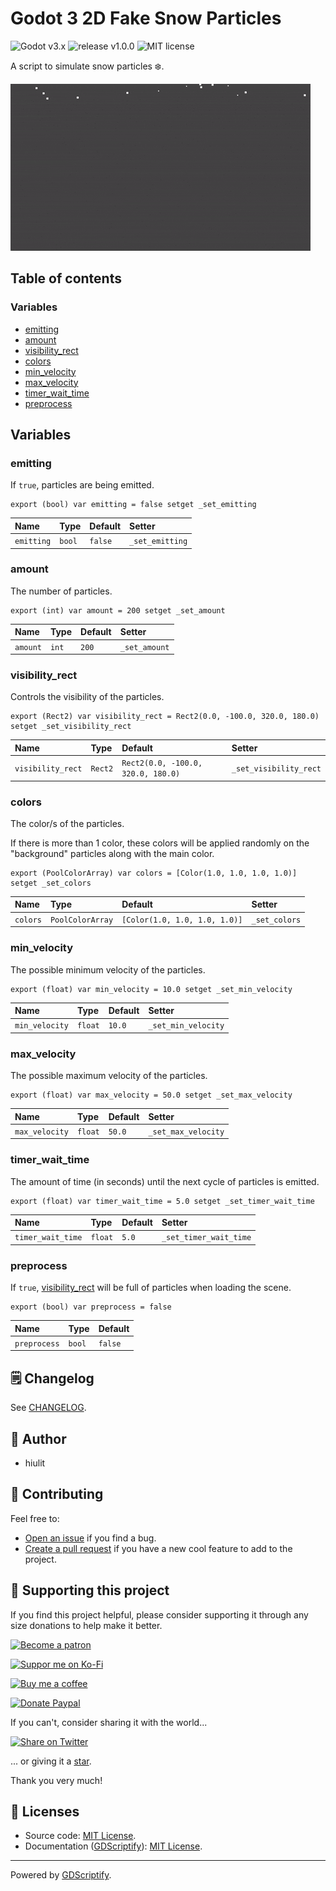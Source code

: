 # Godot 3 2D Fake Snow Particles

![Godot v3.x](https://img.shields.io/badge/Godot-v3.x-478cbf?logo=godot-engine&logoColor=white&style=flat-square) ![release v1.0.0](https://img.shields.io/badge/release-v1.0.0-478cbf?style=flat-square) ![MIT license](https://img.shields.io/badge/license-MIT-478cbf?style=flat-square)

A script to simulate snow particles ❄️.

![Godot 3 2D Fake Snow Particles banner](examples/fake-snow-particles-example.gif)

## Table of contents

### Variables

- [emitting](#emitting)
- [amount](#amount)
- [visibility_rect](#visibility_rect)
- [colors](#colors)
- [min_velocity](#min_velocity)
- [max_velocity](#max_velocity)
- [timer_wait_time](#timer_wait_time)
- [preprocess](#preprocess)

## Variables

### emitting

If `true`, particles are being emitted.

```gdscript
export (bool) var emitting = false setget _set_emitting
```

|Name|Type|Default|Setter|
|:-|:-|:-|:-|
|`emitting`|`bool`|`false`|`_set_emitting`|

### amount

The number of particles.

```gdscript
export (int) var amount = 200 setget _set_amount
```

|Name|Type|Default|Setter|
|:-|:-|:-|:-|
|`amount`|`int`|`200`|`_set_amount`|

### visibility_rect

Controls the visibility of the particles.

```gdscript
export (Rect2) var visibility_rect = Rect2(0.0, -100.0, 320.0, 180.0) setget _set_visibility_rect
```

|Name|Type|Default|Setter|
|:-|:-|:-|:-|
|`visibility_rect`|`Rect2`|`Rect2(0.0, -100.0, 320.0, 180.0)`|`_set_visibility_rect`|

### colors

The color/s of the particles.

If there is more than 1 color, these colors will be applied randomly  on the "background" particles along with the main color.

```gdscript
export (PoolColorArray) var colors = [Color(1.0, 1.0, 1.0, 1.0)] setget _set_colors
```

|Name|Type|Default|Setter|
|:-|:-|:-|:-|
|`colors`|`PoolColorArray`|`[Color(1.0, 1.0, 1.0, 1.0)]`|`_set_colors`|

### min_velocity

The possible minimum velocity of the particles.

```gdscript
export (float) var min_velocity = 10.0 setget _set_min_velocity
```

|Name|Type|Default|Setter|
|:-|:-|:-|:-|
|`min_velocity`|`float`|`10.0`|`_set_min_velocity`|

### max_velocity

The possible maximum velocity of the particles.

```gdscript
export (float) var max_velocity = 50.0 setget _set_max_velocity
```

|Name|Type|Default|Setter|
|:-|:-|:-|:-|
|`max_velocity`|`float`|`50.0`|`_set_max_velocity`|

### timer_wait_time

The amount of time (in seconds) until the next cycle of particles is emitted.

```gdscript
export (float) var timer_wait_time = 5.0 setget _set_timer_wait_time
```

|Name|Type|Default|Setter|
|:-|:-|:-|:-|
|`timer_wait_time`|`float`|`5.0`|`_set_timer_wait_time`|

### preprocess

If `true`, [visibility_rect](#visibility_rect) will be full of particles when loading the scene.

```gdscript
export (bool) var preprocess = false
```

|Name|Type|Default|
|:-|:-|:-|
|`preprocess`|`bool`|`false`|

## 🗒️ Changelog

See [CHANGELOG](/CHANGELOG.md).

## 👤 Author

- hiulit

## 🤝 Contributing

Feel free to:

- [Open an issue](https://github.com/hiulit/Godot-3-2D-Fake-Snow-Particles/issues) if you find a bug.
- [Create a pull request](https://github.com/hiulit/Godot-3-2D-Fake-Snow-Particles/pulls) if you have a new cool feature to add to the project.

## 🙌 Supporting this project

If you find this project helpful, please consider supporting it through any size donations to help make it better.

[![Become a patron](https://img.shields.io/badge/Become_a_patron-ff424d?logo=Patreon&style=for-the-badge&logoColor=white)](https://www.patreon.com/hiulit)

[![Suppor me on Ko-Fi](https://img.shields.io/badge/Support_me_on_Ko--fi-F16061?logo=Ko-fi&style=for-the-badge&logoColor=white)](https://ko-fi.com/F2F7136ND)

[![Buy me a coffee](https://img.shields.io/badge/Buy_me_a_coffee-FFDD00?logo=buy-me-a-coffee&style=for-the-badge&logoColor=black)](https://www.buymeacoffee.com/hiulit)

[![Donate Paypal](https://img.shields.io/badge/PayPal-00457C?logo=PayPal&style=for-the-badge&label=Donate)](https://www.paypal.com/paypalme/hiulit)

If you can't, consider sharing it with the world...

[![Share on Twitter](https://img.shields.io/badge/Share_on_Twitter-1DA1F2?style=for-the-badge&logo=twitter&logoColor=white)](https://twitter.com/intent/tweet?url=https://github.com/hiulit/Godot-3-2D-Fake-Snow-Particles&text=%22Godot%203%202D%20Fake%20Snow%20Particles%22%0AA%20script%20to%20simulate%20snow%20particles%20%E2%9D%84%EF%B8%8F.%0A%0ABy%20@hiulit%0A%0A)

... or giving it a [star](https://github.com/hiulit/Godot-3-2D-Fake-Snow-Particles/stargazers).

Thank you very much!

## 📝 Licenses

- Source code: [MIT License](/LICENSE).
- Documentation ([GDScriptify](https://github.com/hiulit/gdscriptify)): [MIT License](/LICENSE_GDSCRIPTIFY.txt).

---

Powered by [GDScriptify](https://github.com/hiulit/gdscriptify).
